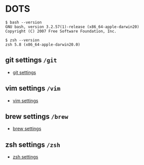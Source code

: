 # DOTS

```
$ bash --version
GNU bash, version 3.2.57(1)-release (x86_64-apple-darwin20)
Copyright (C) 2007 Free Software Foundation, Inc.

$ zsh --version
zsh 5.8 (x86_64-apple-darwin20.0)
```

## git settings `/git`

* [git settings](./git/README.md)

## vim settings `/vim`

* [vim settings](./vim/README.md)

## brew settings `/brew`

* [brew settings](./brew/README.md)

## zsh settings `/zsh`

* [zsh settings](./zsh/README.md)
